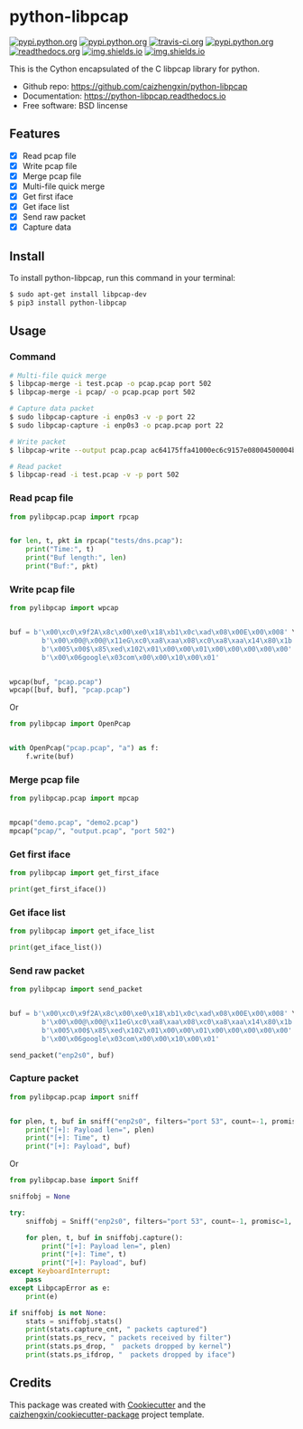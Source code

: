 # python-libpcap

[![pypi.python.org](https://img.shields.io/pypi/v/python-libpcap.svg)](https://pypi.python.org/pypi/python-libpcap)
[![pypi.python.org](https://img.shields.io/pypi/pyversions/python-libpcap.svg)](https://pypi.python.org/pypi/python-libpcap)
[![travis-ci.org](https://api.travis-ci.com/caizhengxin/python-libpcap.svg?branch=master)](https://travis-ci.org/JanKinCai/python-libpcap)
[![pypi.python.org](https://img.shields.io/pypi/dm/python-libpcap.svg)](https://pypi.python.org/pypi/python-libpcap)
[![readthedocs.org](https://readthedocs.org/projects/python-libpcap/badge/?version=latest)](https://python-libpcap.readthedocs.io/en/latest/?badge=latest)
[![img.shields.io](https://img.shields.io/github/languages/code-size/caizhengxin/python-libpcap)](https://pypi.python.org/pypi/python-libpcap)
[![img.shields.io](https://img.shields.io/pypi/l/python-libpcap)](https://github.com/caizhengxin/python-libpcap/blob/master/LICENSE)

This is the Cython encapsulated of the C libpcap library for python.

- Github repo: https://github.com/caizhengxin/python-libpcap
- Documentation: https://python-libpcap.readthedocs.io
- Free software: BSD lincense

## Features

- [x] Read pcap file
- [x] Write pcap file
- [x] Merge pcap file
- [x] Multi-file quick merge
- [x] Get first iface
- [x] Get iface list
- [x] Send raw packet
- [x] Capture data

## Install

To install python-libpcap, run this command in your terminal:

```bash
$ sudo apt-get install libpcap-dev
$ pip3 install python-libpcap
```

## Usage

### Command

```bash
# Multi-file quick merge
$ libpcap-merge -i test.pcap -o pcap.pcap port 502
$ libpcap-merge -i pcap/ -o pcap.pcap port 502

# Capture data packet
$ sudo libpcap-capture -i enp0s3 -v -p port 22
$ sudo libpcap-capture -i enp0s3 -o pcap.pcap port 22

# Write packet
$ libpcap-write --output pcap.pcap ac64175ffa41000ec6c9157e08004500004b8a1e400080060000c0a80002c0a80001c794006618e119b56ef0831d5018faf081910000030000231ee00000001d00c1020600c20f53494d415449432d524f4f542d4553c0010a

# Read packet
$ libpcap-read -i test.pcap -v -p port 502
```

### Read pcap file

```python
from pylibpcap.pcap import rpcap


for len, t, pkt in rpcap("tests/dns.pcap"):
    print("Time:", t)
    print("Buf length:", len)
    print("Buf:", pkt)
```

### Write pcap file

```python
from pylibpcap import wpcap


buf = b'\x00\xc0\x9f2A\x8c\x00\xe0\x18\xb1\x0c\xad\x08\x00E\x00\x008' \
        b'\x00\x00@\x00@\x11eG\xc0\xa8\xaa\x08\xc0\xa8\xaa\x14\x80\x1b' \
        b'\x005\x00$\x85\xed\x102\x01\x00\x00\x01\x00\x00\x00\x00\x00' \
        b'\x00\x06google\x03com\x00\x00\x10\x00\x01'


wpcap(buf, "pcap.pcap")
wpcap([buf, buf], "pcap.pcap")
```

Or

```python
from pylibpcap import OpenPcap


with OpenPcap("pcap.pcap", "a") as f:
    f.write(buf)
```

### Merge pcap file

```python
from pylibpcap.pcap import mpcap


mpcap("demo.pcap", "demo2.pcap")
mpcap("pcap/", "output.pcap", "port 502")
```

### Get first iface

```python
from pylibpcap import get_first_iface

print(get_first_iface())
```

### Get iface list

```python
from pylibpcap import get_iface_list

print(get_iface_list())
```

### Send raw packet

```python
from pylibpcap import send_packet


buf = b'\x00\xc0\x9f2A\x8c\x00\xe0\x18\xb1\x0c\xad\x08\x00E\x00\x008' \
        b'\x00\x00@\x00@\x11eG\xc0\xa8\xaa\x08\xc0\xa8\xaa\x14\x80\x1b' \
        b'\x005\x00$\x85\xed\x102\x01\x00\x00\x01\x00\x00\x00\x00\x00' \
        b'\x00\x06google\x03com\x00\x00\x10\x00\x01'

send_packet("enp2s0", buf)
```

### Capture packet

```python
from pylibpcap.pcap import sniff


for plen, t, buf in sniff("enp2s0", filters="port 53", count=-1, promisc=1, out_file="pcap.pcap"):
    print("[+]: Payload len=", plen)
    print("[+]: Time", t)
    print("[+]: Payload", buf)
```

Or

```python
from pylibpcap.base import Sniff

sniffobj = None

try:
    sniffobj = Sniff("enp2s0", filters="port 53", count=-1, promisc=1, out_file="pcap.pcap")

    for plen, t, buf in sniffobj.capture():
        print("[+]: Payload len=", plen)
        print("[+]: Time", t)
        print("[+]: Payload", buf)
except KeyboardInterrupt:
    pass
except LibpcapError as e:
    print(e)

if sniffobj is not None:
    stats = sniffobj.stats()
    print(stats.capture_cnt, " packets captured")
    print(stats.ps_recv, " packets received by filter")
    print(stats.ps_drop, "  packets dropped by kernel")
    print(stats.ps_ifdrop, "  packets dropped by iface")
```

## Credits

This package was created with [Cookiecutter](https://github.com/cookiecutter/cookiecutter) and the [caizhengxin/cookiecutter-package](https://github.com/caizhengxin/cookiecutter-package) project template.